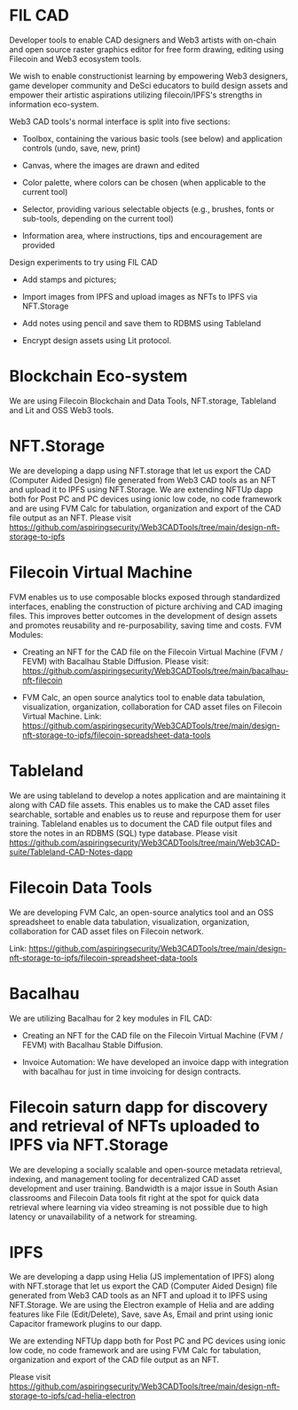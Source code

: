 # FIL CAD

Developer tools to enable CAD designers and Web3 artists with on-chain and open source raster graphics editor for free form drawing, editing using Filecoin and Web3 ecosystem tools.

We wish to enable constructionist learning by empowering Web3 designers, game developer community and DeSci educators to build design assets and empower their artistic aspirations utilizing filecoin/IPFS's strengths in information eco-system.

Web3 CAD tools's normal interface is split into five sections:

- Toolbox, containing the various basic tools (see below) and application controls (undo, save, new, print)

- Canvas, where the images are drawn and edited

- Color palette, where colors can be chosen (when applicable to the current tool)

- Selector, providing various selectable objects (e.g., brushes, fonts or sub-tools, depending on the current tool)

- Information area, where instructions, tips and encouragement are provided


Design experiments to try using FIL CAD

- Add stamps and pictures;

- Import images from IPFS and upload images as NFTs to IPFS via NFT.Storage

-  Add notes using pencil and save them to RDBMS using Tableland

-  Encrypt design assets using Lit protocol.

# Blockchain Eco-system

We are using Filecoin Blockchain and Data Tools, NFT.storage, Tableland and Lit and OSS Web3 tools.

# NFT.Storage

We are developing a dapp using NFT.storage that let us export the CAD (Computer Aided Design) file generated from Web3 CAD tools as an NFT and upload it to IPFS using NFT.Storage. We are extending NFTUp dapp both for Post PC and PC devices using ionic low code, no code framework and are using FVM Calc for tabulation, organization and export of the CAD file output as an NFT. Please visit https://github.com/aspiringsecurity/Web3CADTools/tree/main/design-nft-storage-to-ipfs

# Filecoin Virtual Machine

FVM enables us to use composable blocks exposed through standardized interfaces, enabling the construction of picture archiving and CAD imaging files. This improves better outcomes in the development of design assets and promotes reusability and re-purposability, saving time and costs. FVM Modules:

- Creating an NFT for the CAD file on the Filecoin Virtual Machine (FVM / FEVM) with Bacalhau Stable Diffusion. Please visit: https://github.com/aspiringsecurity/Web3CADTools/tree/main/bacalhau-nft-filecoin

- FVM Calc, an open source analytics tool to enable data tabulation, visualization, organization, collaboration for CAD asset files on Filecoin Virtual Machine. Link: https://github.com/aspiringsecurity/Web3CADTools/tree/main/design-nft-storage-to-ipfs/filecoin-spreadsheet-data-tools


# Tableland
We are using tableland to develop a notes application and are maintaining it along with CAD file assets. This enables us to make the CAD asset files searchable, sortable and enables us to reuse and repurpose them for user training. Tableland enables us to document the CAD file output files and store the notes in an RDBMS (SQL) type database. Please visit https://github.com/aspiringsecurity/Web3CADTools/tree/main/Web3CAD-suite/Tableland-CAD-Notes-dapp


# Filecoin Data Tools
We are developing FVM Calc, an open-source analytics tool and an OSS spreadsheet to enable data tabulation, visualization, organization, collaboration for CAD asset files on Filecoin network.


Link: https://github.com/aspiringsecurity/Web3CADTools/tree/main/design-nft-storage-to-ipfs/filecoin-spreadsheet-data-tools

# Bacalhau
We are utilizing Bacalhau for 2 key modules in FIL CAD:

- Creating an NFT for the CAD file on the Filecoin Virtual Machine (FVM / FEVM) with Bacalhau Stable Diffusion.

- Invoice Automation: We have developed an invoice dapp with integration with bacalhau for just in time invoicing for design contracts.

# Filecoin saturn dapp for discovery and retrieval of NFTs uploaded to IPFS via NFT.Storage

We are developing a socially scalable and open-source metadata retrieval, indexing, and management tooling for decentralized CAD asset development and user training. Bandwidth is a major issue in South Asian classrooms and Filecoin Data tools fit right at the spot for quick data retrieval where learning via video streaming is not possible due to high latency or unavailability of a network for streaming.


# IPFS

We are developing a dapp using Helia (JS implementation of IPFS) along with NFT.storage that let us export the CAD (Computer Aided Design) file generated from Web3 CAD tools as an NFT and upload it to IPFS using NFT.Storage. We are using the Electron example of Helia and are adding features like File (Edit/Delete), Save, save As, Email and print using ionic Capacitor framework plugins to our dapp.

We are extending NFTUp dapp both for Post PC and PC devices using ionic low code, no code framework and are using FVM Calc for tabulation, organization and export of the CAD file output as an NFT.

Please visit https://github.com/aspiringsecurity/Web3CADTools/tree/main/design-nft-storage-to-ipfs/cad-helia-electron
  
